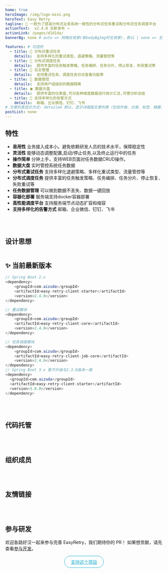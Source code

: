 ```yaml
---
home: true
heroImage: /img/logo-mini.png
heroText: Easy Retry
tagline: 🚀 一款为了提高分布式业务系统一致性的分布式任务重试和分布式任务调度平台
actionText:  ️v2.4.0 全新发布 →
actionLink: /pages/d1d1da/
bannerBg: none # auto => 网格纹背景(有bodyBgImg时无背景)，默认 | none => 无 | '大图地址' | background: 自定义背景样式       提示：如发现文本颜色不适应你的背景时可以到palette.styl修改$bannerTextColor变量

features: # 可选的
  - title: 🌸 分布式重试任务
    details:  支持多样化的重试类型、退避策略、流量管控等
  - title: 🌼 分布式调度任务
    details:  提供丰富的任务触发策略、任务编排、任务分片、停止恢复、失败重试等
  - title: 🌹 日志管理
    details:  支持重试任务、调度任务日志查看功能等
  - title: 🌻 数据管控
    details:  支持用户组级别的数据隔离
  - title: 🍀 数据大盘
    details:  提供丰富的仪表盘,可对各种维度数据进行统计汇总,可便分析总结
  - title: 🌺 支持多样化的告警方式
    details:  邮箱、企业微信、钉钉、飞书
# 文章列表显示方式: detailed 默认，显示详细版文章列表（包括作者、分类、标签、摘要、分页等）| simple => 显示简约版文章列表（仅标题和日期）| none 不显示文章列表
postList: none
---
```

## <EasyRetryIcon iconType='icon-gengxintexing' /> 特性

* **易用性**
  业务接入成本小。避免依赖研发人员的技术水平，保障稳定性
* **灵活性**
  能够动态调整配置,启动/停止任务,以及终止运行中的任务
* **操作简单**
  分钟上手，支持WEB页面对任务数据CRUD操作。
* **数据大盘**
  实时管控系统任务数据
* **分布式重试任务**
  支持多样化退避策略、多样化重试类型、流量管控等
* **分布式调度任务**
  提供丰富的任务触发策略、任务编排、任务分片、停止恢复、失败重试等
* **任务数据管理**
  可以做到数据不丢失、数据一键回放
* **容器化部署**
  服务端支持docker容器部署
* **高性能调度平台**
  支持服务端节点动态扩容和缩容
* **支持多样化的告警方式**
  邮箱、企业微信、钉钉、飞书

<Notice />
<br/>
<br/>

## <EasyRetryIcon iconType='icon-jiagoutu' /> 设计思想

[//]: # (### 系统架构图)

[//]: # ()
[//]: # (<img :src="$withBase&#40;'/img/系统架构图- 2.0.png'&#41;" class="no-zoom" style="zoom: 100%;">)

[//]: # (### 系统功能架构图)
<img :src="$withBase('/img/系统功能架构图-v2.0.png')" class="no-zoom" style="zoom: 100%;">


## ✨ 当前最新版本
```java
// Spring Boot 2.x
<dependency>
    <groupId>com.aizuda</groupId>
    <artifactId>easy-retry-client-starter</artifactId>
    <version>2.4.0</version>
</dependency>

// 重试模块
<dependency>
    <groupId>com.aizuda</groupId>
    <artifactId>easy-retry-client-core</artifactId>
    <version>2.4.0</version>
</dependency>

// 任务调度模块
<dependency>
    <groupId>com.aizuda</groupId>
    <artifactId>easy-retry-client-job-core</artifactId>
    <version>2.4.0</version>
</dependency>
// Spring Boot 3.x 暂不升级与2.3.0版本一致
<dependency>
  <groupId>com.aizuda</groupId>
  <artifactId>easy-retry-client-starter</artifactId>
  <version>3.0.0</version>
</dependency>
```
<br/>
<br/>

## <EasyRetryIcon iconType='icon-codelibrary-fill' /> 代码托管
<CodeHosting />

<br/>
<br/>

## <EasyRetryIcon iconType='icon-zuzhichengyuan' /> 组织成员
<Member />

<br/>
<br/>

## <EasyRetryIcon iconType='icon-youqinglianjie' />  友情链接
<FriendlyLinks />

<br/>
<br/>

## <EasyRetryIcon iconType='icon-canyuzhe_canyuzhe' /> 参与研发
欢迎各路好汉一起来参与完善 EasyRetry，我们期待你的 PR！
如果想贡献，请先查看[参与开发](/pages/5f5ef1/)。

<p align="center">
  <a class="become-sponsor" href="/pages/793dcb/">支持这个项目</a>
</p>

<style>
.become-sponsor {
  padding: 8px 20px;
  display: inline-block;
  color: #11a8cd;
  border-radius: 30px;
  box-sizing: border-box;
  border: 1px solid #11a8cd;
}
</style>

<br/>

<!-- AD -->
<div class="wwads-cn wwads-horizontal page-wwads" data-id="136"></div>
<style>
  .page-wwads{
    width:100%!important;
    min-height: 0;
    margin: 0;
  }
  .page-wwads .wwads-img img{
    width:80px!important;
  }
  .page-wwads .wwads-poweredby{
    width: 40px;
    position: absolute;
    right: 25px;
    bottom: 3px;
  }
  .wwads-content .wwads-text, .page-wwads .wwads-text{
    height: 100%;
    padding-top: 5px;
    display: block;
  }
</style>
